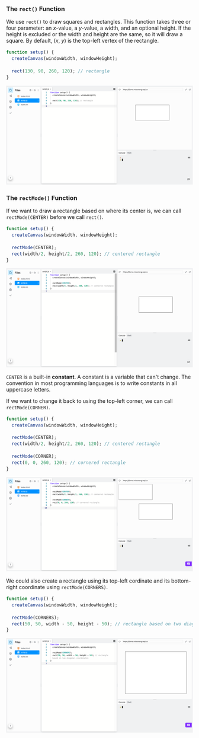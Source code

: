 ### The `rect()` Function

We use `rect()` to draw squares and rectangles. This function takes three or four parameter: an *x*-value, a *y*-value, a width, and an optional height. If the height is excluded or the width and height are the same, so it will draw a square. By default, (*x*, *y*) is the top-left vertex of the rectangle.

```javascript
function setup() {
  createCanvas(windowWidth, windowHeight);

  rect(130, 90, 260, 120); // rectangle
}
```

![](../../Images/Rectangle1.png)

### The `rectMode()` Function

If we want to draw a rectangle based on where its center is, we can call `rectMode(CENTER)` before we call `rect()`. 

```javascript
function setup() {
  createCanvas(windowWidth, windowHeight);

  rectMode(CENTER);
  rect(width/2, height/2, 260, 120); // centered rectangle
}
```

![](../../Images/Rectangle2.png)

`CENTER` is a built-in **constant**. A constant is a variable that can't change. The convention in most programming languages is to write constants in all uppercase letters.

If we want to change it back to using the top-left corner, we can call `rectMode(CORNER)`.

```javascript
function setup() {
  createCanvas(windowWidth, windowHeight);
  
  rectMode(CENTER);
  rect(width/2, height/2, 260, 120); // centered rectangle
  
  rectMode(CORNER);
  rect(0, 0, 260, 120); // cornered rectangle 
}
```

![](../../Images/Rectangle3.png)

We could also create a rectangle using its top-left cordinate and its bottom-right coordinate using `rectMode(CORNERS)`.

```javascript
function setup() {
  createCanvas(windowWidth, windowHeight);
  
  rectMode(CORNERS);
  rect(50, 50, width - 50, height - 50); // rectangle based on two diagonal coordinates
}
```

![](../../Images/Rectangle4.png)
